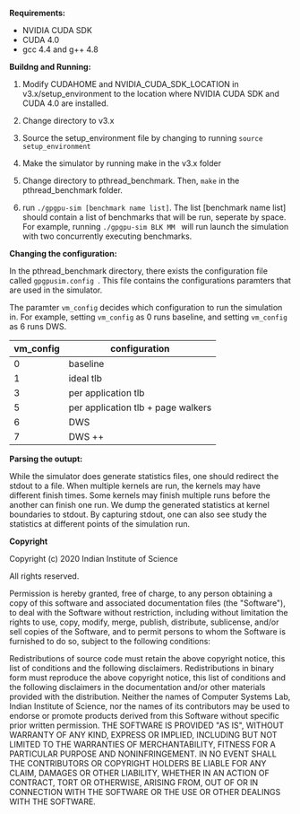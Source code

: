 **Requirements:**

- NVIDIA CUDA SDK
- CUDA 4.0
- gcc 4.4 and g++ 4.8

**Buildng and Running:**

1) Modify CUDAHOME and NVIDIA_CUDA_SDK_LOCATION in v3.x/setup_environment to the location where NVIDIA CUDA SDK and CUDA 4.0 are installed. 

2) Change directory to v3.x 

3) Source the setup_environment file by changing to running `source setup_environment`

2) Make the simulator by running make in the v3.x folder

3) Change directory to pthread_benchmark. Then, `make` in the pthread_benchmark folder.

4) run `./gpgpu-sim [benchmark name list]`. The list [benchmark name list] should contain a list of benchmarks that will be run, seperate by space. For example, running `./gpgpu-sim BLK MM ` will run launch the simulation with two concurrently executing benchmarks.

**Changing the configuration:**

In the pthread_benchmark directory, there exists the configuration file called `gpgpusim.config `. This file contains the configurations paramters that are used in the simulator. 

The paramter `vm_config` decides which configuration to run the simulation in. For example, setting `vm_config` as 0 runs baseline, and setting `vm_config` as 6 runs DWS.

| vm_config | configuration |
| ------ | ------ |
| 0 | baseline |
| 1 | ideal tlb |
| 3 | per application tlb |
| 5 | per application tlb + page walkers|
| 6 | DWS |
| 7 | DWS ++ |


**Parsing the outupt:**

While the simulator does generate statistics files, one should redirect the stdout to a file. When multiple kernels are run, the kernels may have different finish times. Some kernels may finish multiple runs before the another can finish one run. We dump the generated statistics at kernel boundaries to stdout. By capturing stdout, one can also see study the statistics at different points of the simulation run.

**Copyright**

Copyright (c) 2020 Indian Institute of Science

All rights reserved.

Permission is hereby granted, free of charge, to any person obtaining a copy of this software and associated documentation files (the "Software"), to deal with the Software without restriction, including without limitation the rights to use, copy, modify, merge, publish, distribute, sublicense, and/or sell copies of the Software, and to permit persons to whom the Software is furnished to do so, subject to the following conditions:

Redistributions of source code must retain the above copyright notice, this list of conditions and the following disclaimers.
Redistributions in binary form must reproduce the above copyright notice, this list of conditions and the following disclaimers in the documentation and/or other materials provided with the distribution.
Neither the names of Computer Systems Lab, Indian Institute of Science, nor the names of its contributors may be used to endorse or promote products derived from this Software without specific prior written permission.
THE SOFTWARE IS PROVIDED "AS IS", WITHOUT WARRANTY OF ANY KIND, EXPRESS OR IMPLIED, INCLUDING BUT NOT LIMITED TO THE WARRANTIES OF MERCHANTABILITY, FITNESS FOR A PARTICULAR PURPOSE AND NONINFRINGEMENT. IN NO EVENT SHALL THE CONTRIBUTORS OR COPYRIGHT HOLDERS BE LIABLE FOR ANY CLAIM, DAMAGES OR OTHER LIABILITY, WHETHER IN AN ACTION OF CONTRACT, TORT OR OTHERWISE, ARISING FROM, OUT OF OR IN CONNECTION WITH THE SOFTWARE OR THE USE OR OTHER DEALINGS WITH THE SOFTWARE.

